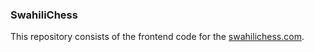 ### SwahiliChess 
This repository consists of the frontend code for the [swahilichess.com](https://swahilichess.com/).
